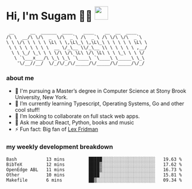 <h1>
  Hi, I'm Sugam 👨‍💻
  <img src="https://media.giphy.com/media/hvRJCLFzcasrR4ia7z/giphy.gif" width="36px"/>
</h1>

```
 __      __  ______  ____    ____    __  __  ____
/\ \  __/\ \/\  _  \/\  _`\ /\  _`\ /\ \/\ \/\  _`\
\ \ \/\ \ \ \ \ \L\ \ \,\L\_\ \,\L\_\ \ \ \ \ \ \L\ \
 \ \ \ \ \ \ \ \  __ \/_\__ \\/_\__ \\ \ \ \ \ \ ,__/
  \ \ \_/ \_\ \ \ \/\ \/\ \L\ \/\ \L\ \ \ \_\ \ \ \/
   \ `\___x___/\ \_\ \_\ `\____\ `\____\ \_____\ \_\
    '\/__//__/  \/_/\/_/\/_____/\/_____/\/_____/\/_/

```
### about me
- 🏫 I'm pursuing a Master’s degree in Computer Science at Stony Brook University, New York.
- 🌱 I’m currently learning Typescript, Operating Systems, Go and other cool stuff!
- 👯 I’m looking to collaborate on full stack web apps.
- 💬 Ask me about React, Python, books and music
- ⚡ Fun fact: Big fan of [Lex Fridman](https://twitter.com/lexfridman)

<!-- - 📫 How to reach me: ... -->
<!-- - 😄 Pronouns: ... -->


### my weekly development breakdown
<!--START_SECTION:waka-->

```text
Bash           13 mins         █████░░░░░░░░░░░░░░░░░░░░   19.63 %
BibTeX         12 mins         ████▒░░░░░░░░░░░░░░░░░░░░   17.62 %
OpenEdge ABL   11 mins         ████▒░░░░░░░░░░░░░░░░░░░░   16.73 %
Other          10 mins         ████░░░░░░░░░░░░░░░░░░░░░   15.81 %
Makefile       6 mins          ██▒░░░░░░░░░░░░░░░░░░░░░░   09.34 %
```

<!--END_SECTION:waka-->

